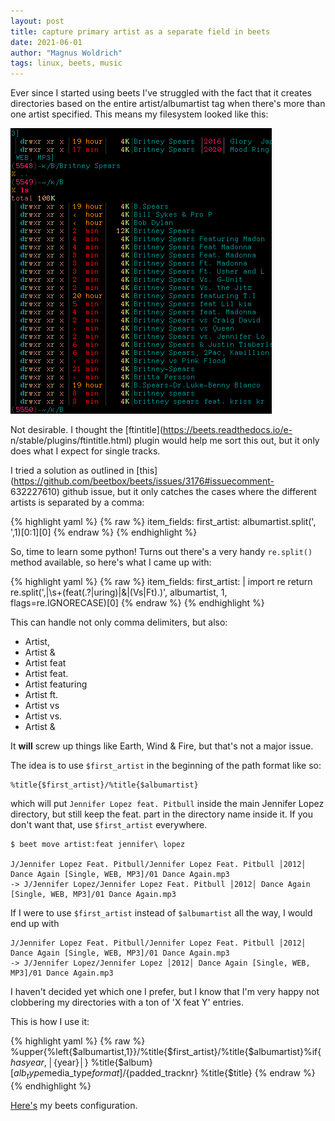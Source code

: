 ```yaml
---
layout: post
title: capture primary artist as a separate field in beets
date: 2021-06-01
author: "Magnus Woldrich"
tags: linux, beets, music
---
```


Ever since I started using beets I've struggled with the fact that it
creates directories based on the entire artist/albumartist tag when
there's more than one artist specified. This means my filesystem looked
like this:

![britney](/assets/britney.png)

Not desirable. I thought the [ftintitle](https://beets.readthedocs.io/e-
n/stable/plugins/ftintitle.html) plugin would help me sort this out, but
it only does what I expect for single tracks.

I tried a solution as outlined in [this](https://github.com/beetbox/beets/issues/3176#issuecomment-
632227610) github issue, but it only catches the cases where the
different artists is separated by a comma:

{% highlight yaml %}
{% raw %}
item_fields:
  first_artist: albumartist.split(', ',1)[0:1][0]
{% endraw %}
{% endhighlight %}

So, time to learn some python! Turns out there's a very handy
`re.split()` method available, so here's what I came up with:

{% highlight yaml %}
{% raw %}
item_fields:
  first_artist: |
    import re
    return re.split(',|\s+(feat(.?|uring)|&|(Vs|Ft).)', albumartist, 1, flags=re.IGNORECASE)[0]
{% endraw %}
{% endhighlight %}

This can handle not only comma delimiters, but also:

- Artist,
- Artist &
- Artist feat
- Artist feat.
- Artist featuring
- Artist ft.
- Artist vs
- Artist vs.
- Artist &

It **will** screw up things like Earth, Wind & Fire, but that's not a
major issue.

The idea is to use `$first_artist` in the beginning of the path
format like so:

```
%title{$first_artist}/%title{$albumartist}
```

which will put `Jennifer Lopez feat. Pitbull` inside the main Jennifer
Lopez directory, but still keep the feat. part in the directory name
inside it. If you don't want that, use `$first_artist` everywhere.

```
$ beet move artist:feat jennifer\ lopez

J/Jennifer Lopez Feat. Pitbull/Jennifer Lopez Feat. Pitbull │2012│ Dance Again [Single, WEB, MP3]/01 Dance Again.mp3
-> J/Jennifer Lopez/Jennifer Lopez Feat. Pitbull │2012│ Dance Again [Single, WEB, MP3]/01 Dance Again.mp3
```

If I were to use `$first_artist` instead of `$albumartist` all the way, I would end up with

```
J/Jennifer Lopez Feat. Pitbull/Jennifer Lopez Feat. Pitbull │2012│ Dance Again [Single, WEB, MP3]/01 Dance Again.mp3
-> J/Jennifer Lopez/Jennifer Lopez │2012│ Dance Again [Single, WEB, MP3]/01 Dance Again.mp3
```

I haven't decided yet which one I prefer, but I know that I'm very happy
not clobbering my directories with a ton of 'X feat Y' entries.

This is how I use it:

{% highlight yaml %}
{% raw %}
%upper{%left{$albumartist,1}}/%title{$first_artist}/%title{$albumartist}%if{$hasyear, │${year}│} %title{$album} [$alb_type$media_type$format]/${padded_tracknr} %title{$title}
{% endraw %}
{% endhighlight %}

[Here's](https://github.com/trapd00r/configs/blob/master/beets/config.yaml) my beets configuration.
